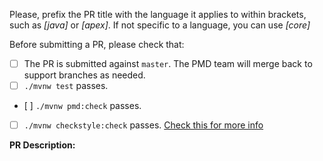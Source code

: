 Please, prefix the PR title with the language it applies to within brackets, such as *[java]* or *[apex]*. If not specific to a language, you can use *[core]*

Before submitting a PR, please check that:
 - [ ] The PR is submitted against `master`. The PMD team will merge back to support branches as needed.
 - [ ] `./mvnw test` passes.
 - [ ] `./mvnw pmd:check` passes.
 - [ ] `./mvnw checkstyle:check` passes. [Check this for more info](https://github.com/pmd/pmd/blob/master/CONTRIBUTING.md#code-style)

**PR Description:**

